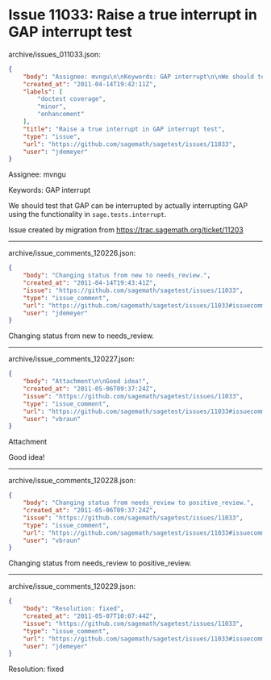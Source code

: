 # Issue 11033: Raise a true interrupt in GAP interrupt test

archive/issues_011033.json:
```json
{
    "body": "Assignee: mvngu\n\nKeywords: GAP interrupt\n\nWe should test that GAP can be interrupted by actually interrupting GAP using the functionality in `sage.tests.interrupt`.\n\nIssue created by migration from https://trac.sagemath.org/ticket/11203\n\n",
    "created_at": "2011-04-14T19:42:11Z",
    "labels": [
        "doctest coverage",
        "minor",
        "enhancement"
    ],
    "title": "Raise a true interrupt in GAP interrupt test",
    "type": "issue",
    "url": "https://github.com/sagemath/sagetest/issues/11033",
    "user": "jdemeyer"
}
```
Assignee: mvngu

Keywords: GAP interrupt

We should test that GAP can be interrupted by actually interrupting GAP using the functionality in `sage.tests.interrupt`.

Issue created by migration from https://trac.sagemath.org/ticket/11203





---

archive/issue_comments_120226.json:
```json
{
    "body": "Changing status from new to needs_review.",
    "created_at": "2011-04-14T19:43:41Z",
    "issue": "https://github.com/sagemath/sagetest/issues/11033",
    "type": "issue_comment",
    "url": "https://github.com/sagemath/sagetest/issues/11033#issuecomment-120226",
    "user": "jdemeyer"
}
```

Changing status from new to needs_review.



---

archive/issue_comments_120227.json:
```json
{
    "body": "Attachment\n\nGood idea!",
    "created_at": "2011-05-06T09:37:24Z",
    "issue": "https://github.com/sagemath/sagetest/issues/11033",
    "type": "issue_comment",
    "url": "https://github.com/sagemath/sagetest/issues/11033#issuecomment-120227",
    "user": "vbraun"
}
```

Attachment

Good idea!



---

archive/issue_comments_120228.json:
```json
{
    "body": "Changing status from needs_review to positive_review.",
    "created_at": "2011-05-06T09:37:24Z",
    "issue": "https://github.com/sagemath/sagetest/issues/11033",
    "type": "issue_comment",
    "url": "https://github.com/sagemath/sagetest/issues/11033#issuecomment-120228",
    "user": "vbraun"
}
```

Changing status from needs_review to positive_review.



---

archive/issue_comments_120229.json:
```json
{
    "body": "Resolution: fixed",
    "created_at": "2011-05-07T10:07:44Z",
    "issue": "https://github.com/sagemath/sagetest/issues/11033",
    "type": "issue_comment",
    "url": "https://github.com/sagemath/sagetest/issues/11033#issuecomment-120229",
    "user": "jdemeyer"
}
```

Resolution: fixed
